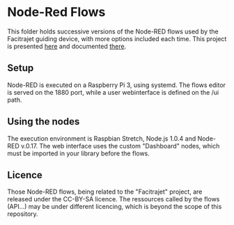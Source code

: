 # Node-Red Flows
This folder holds successive versions of the Node-RED flows used by the Facitrajet guiding device, with more options included each time. This project is presented [here](facitrajet.strikingly.com) and documented [there](http://www.wiki-rennes.fr/MétroMix_2017/FaciTRAJET).

## Setup
Node-RED is executed on a Raspberry Pi 3, using systemd. The flows editor is served on the 1880 port, while a user webinterface is defined on the /ui path.

## Using the nodes
The execution environment is Raspbian Stretch, Node.js 1.0.4 and Node-RED v.0.17. 
The web interface uses the custom "Dashboard" nodes, which must be imported in your library before the flows.



## Licence
Those Node-RED flows, being related to the "Facitrajet" project, are released under the CC-BY-SA licence. The ressources called by the flows (API...) may be under different licencing, which is beyond the scope of this repository.
